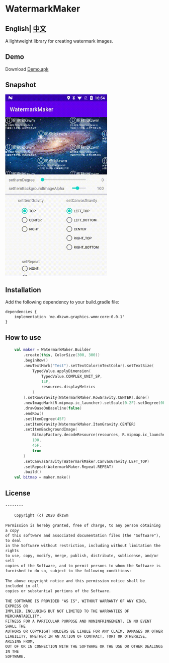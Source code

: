 # WatermarkMaker
## English| [中文](README.md) 

A lightweight library for creating watermark images.

## Demo
Download [Demo.apk](https://raw.githubusercontent.com/dkzwm/WatermarkMaker/master/apk/demo.apk)
## Snapshot
<img src='snapshot.gif'></img>
## Installation
Add the following dependency to your build.gradle file:
```
dependencies {
    implementation 'me.dkzwm.graphics.wmm:core:0.0.1'
}
```
## How to use
```kotlin
    val maker = WatermarkMaker.Builder
        .create(this, ColorSize(300, 300))
        .beginRow()
        .newTextMark("Test").setTextColor(mTextColor).setTextSize(
            TypedValue.applyDimension(
                TypedValue.COMPLEX_UNIT_SP,
                14F,
                resources.displayMetrics
            )
        ).setRowGravity(WatermarkMaker.RowGravity.CENTER).done()
        .newImageMark(R.mipmap.ic_launcher).setScale(0.2F).setDegree(0F).done()
        .drawBaseOnBaseline(false)
        .endRow()
        .setItemDegree(45F)
        .setItemGravity(WatermarkMaker.ItemGravity.CENTER)
        .setItemBackgroundImage(
            BitmapFactory.decodeResource(resources, R.mipmap.ic_launcher_round),
            100,
            45F,
            true
        )
        .setCanvasGravity(WatermarkMaker.CanvasGravity.LEFT_TOP)
        .setRepeat(WatermarkMaker.Repeat.REPEAT)
        .build()
    val bitmap = maker.make()
```

## License
	--------

    	Copyright (c) 2020 dkzwm

	Permission is hereby granted, free of charge, to any person obtaining a copy
	of this software and associated documentation files (the "Software"), to deal
	in the Software without restriction, including without limitation the rights
	to use, copy, modify, merge, publish, distribute, sublicense, and/or sell
	copies of the Software, and to permit persons to whom the Software is
	furnished to do so, subject to the following conditions:

	The above copyright notice and this permission notice shall be included in all
	copies or substantial portions of the Software.

	THE SOFTWARE IS PROVIDED "AS IS", WITHOUT WARRANTY OF ANY KIND, EXPRESS OR
	IMPLIED, INCLUDING BUT NOT LIMITED TO THE WARRANTIES OF MERCHANTABILITY,
	FITNESS FOR A PARTICULAR PURPOSE AND NONINFRINGEMENT. IN NO EVENT SHALL THE
	AUTHORS OR COPYRIGHT HOLDERS BE LIABLE FOR ANY CLAIM, DAMAGES OR OTHER
	LIABILITY, WHETHER IN AN ACTION OF CONTRACT, TORT OR OTHERWISE, ARISING FROM,
	OUT OF OR IN CONNECTION WITH THE SOFTWARE OR THE USE OR OTHER DEALINGS IN THE
	SOFTWARE.

